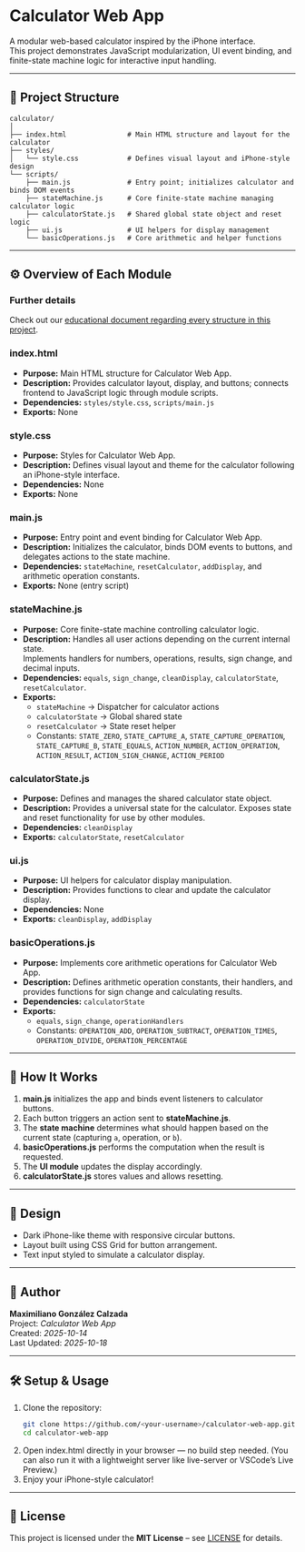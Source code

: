 # Calculator Web App

A modular web-based calculator inspired by the iPhone interface.  
This project demonstrates JavaScript modularization, UI event binding, and finite-state machine logic for interactive input handling.

---

## 🧩 Project Structure

```
calculator/
│
├── index.html               # Main HTML structure and layout for the calculator
├── styles/
│   └── style.css            # Defines visual layout and iPhone-style design
└── scripts/
    ├── main.js              # Entry point; initializes calculator and binds DOM events
    ├── stateMachine.js      # Core finite-state machine managing calculator logic
    ├── calculatorState.js   # Shared global state object and reset logic
    ├── ui.js                # UI helpers for display management
    └── basicOperations.js   # Core arithmetic and helper functions
```

---

## ⚙️ Overview of Each Module

### **Further details**

Check out our [educational document regarding every structure in this project](/docs/educational/README.md).

### **index.html**

- **Purpose:** Main HTML structure for Calculator Web App.
- **Description:** Provides calculator layout, display, and buttons; connects frontend to JavaScript logic through module scripts.
- **Dependencies:** `styles/style.css`, `scripts/main.js`
- **Exports:** None

### **style.css**

- **Purpose:** Styles for Calculator Web App.
- **Description:** Defines visual layout and theme for the calculator following an iPhone-style interface.
- **Dependencies:** None
- **Exports:** None

### **main.js**

- **Purpose:** Entry point and event binding for Calculator Web App.
- **Description:** Initializes the calculator, binds DOM events to buttons, and delegates actions to the state machine.
- **Dependencies:** `stateMachine`, `resetCalculator`, `addDisplay`, and arithmetic operation constants.
- **Exports:** None (entry script)

### **stateMachine.js**

- **Purpose:** Core finite-state machine controlling calculator logic.
- **Description:** Handles all user actions depending on the current internal state.  
  Implements handlers for numbers, operations, results, sign change, and decimal inputs.
- **Dependencies:** `equals`, `sign_change`, `cleanDisplay`, `calculatorState`, `resetCalculator`.
- **Exports:**
  - `stateMachine` → Dispatcher for calculator actions
  - `calculatorState` → Global shared state
  - `resetCalculator` → State reset helper
  - Constants: `STATE_ZERO`, `STATE_CAPTURE_A`, `STATE_CAPTURE_OPERATION`, `STATE_CAPTURE_B`, `STATE_EQUALS`, `ACTION_NUMBER`, `ACTION_OPERATION`, `ACTION_RESULT`, `ACTION_SIGN_CHANGE`, `ACTION_PERIOD`

### **calculatorState.js**

- **Purpose:** Defines and manages the shared calculator state object.
- **Description:** Provides a universal state for the calculator. Exposes state and reset functionality for use by other modules.
- **Dependencies:** `cleanDisplay`
- **Exports:** `calculatorState`, `resetCalculator`

### **ui.js**

- **Purpose:** UI helpers for calculator display manipulation.
- **Description:** Provides functions to clear and update the calculator display.
- **Dependencies:** None
- **Exports:** `cleanDisplay`, `addDisplay`

### **basicOperations.js**

- **Purpose:** Implements core arithmetic operations for Calculator Web App.
- **Description:** Defines arithmetic operation constants, their handlers, and provides functions for sign change and calculating results.
- **Dependencies:** `calculatorState`
- **Exports:**
  - `equals`, `sign_change`, `operationHandlers`
  - Constants: `OPERATION_ADD`, `OPERATION_SUBTRACT`, `OPERATION_TIMES`, `OPERATION_DIVIDE`, `OPERATION_PERCENTAGE`

---

## 🧠 How It Works

1. **main.js** initializes the app and binds event listeners to calculator buttons.
2. Each button triggers an action sent to **stateMachine.js**.
3. The **state machine** determines what should happen based on the current state (capturing `a`, operation, or `b`).
4. **basicOperations.js** performs the computation when the result is requested.
5. The **UI module** updates the display accordingly.
6. **calculatorState.js** stores values and allows resetting.

---

## 🎨 Design

- Dark iPhone-like theme with responsive circular buttons.
- Layout built using CSS Grid for button arrangement.
- Text input styled to simulate a calculator display.

---

## 👤 Author

**Maximiliano González Calzada**  
Project: _Calculator Web App_  
Created: _2025-10-14_  
Last Updated: _2025-10-18_

---

## 🛠️ Setup & Usage

1. Clone the repository:
   ```bash
   git clone https://github.com/<your-username>/calculator-web-app.git
   cd calculator-web-app
   ```
2. Open index.html directly in your browser — no build step needed.
   (You can also run it with a lightweight server like live-server or VSCode’s Live Preview.)
3. Enjoy your iPhone-style calculator!

---

## 📄 License

This project is licensed under the **MIT License** – see [LICENSE](LICENSE.md) for details.
